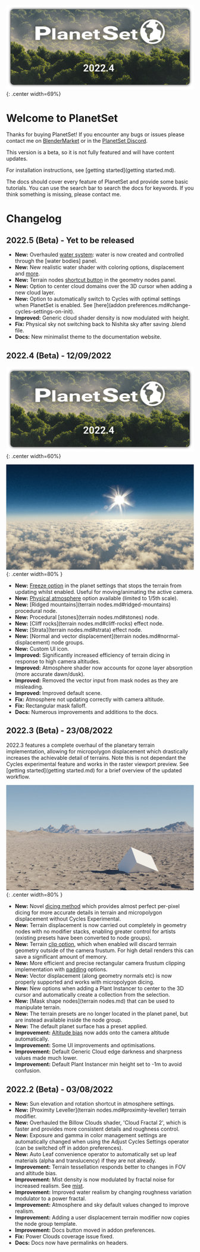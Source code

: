 ![PlanetSet](media/planetset_logo.png){: .center width=69%}

# Welcome to PlanetSet

Thanks for buying PlanetSet! If you encounter any bugs or issues please contact me on [BlenderMarket](https://blendermarket.com/) or in the [PlanetSet Discord](https://discord.gg/d5CCkh5pJs).

This version is a beta, so it is not fully featured and will have content updates.

For installation instructions, see [getting started](getting started.md).

The docs should cover every feature of PlanetSet and provide some basic tutorials. You can use the search bar to search the docs for keywords. If you think something is missing, please contact me.

# Changelog

## 2022.5 (Beta) - Yet to be released

- **New:** Overhauled [water system](water.md): water is now created and controlled through the [water bodies] panel.
- **New:** New realistic water shader with coloring options, displacement and [more]().
- **New:** Terrain nodes [shortcut button]() in the geometry nodes panel.
- **New:** Option to center cloud domains over the 3D cursor when adding a new cloud layer.
- **New:** Option to automatically switch to Cycles with optimal settings when PlanetSet is enabled. See [here](addon preferences.md#change-cycles-settings-on-init).
- **Improved:** Generic cloud shader density is now modulated with height.
- **Fix:** Physical sky not switching back to Nishita sky after saving .blend file.
- **Docs:** New minimalist theme to the documentation website.

## 2022.4 (Beta) - 12/09/2022

![PlanetSet](media/planetset_logo.png){: .center width=60%}

![](media/space.jpg){: .center width=80% }

- **New:** [Freeze option](planet.md#freeze) in the planet settings that stops the terrain from updating whilst enabled. Useful for moving/animating the active camera.
- **New:** [Physical atmosphere](atmosphere.md#physical-atmosphere) option available (limited to 1/5th scale).
- **New:** [Ridged mountains](terrain nodes.md#ridged-mountains) procedural node.
- **New:** Procedural [stones](terrain nodes.md#stones) node.
- **New:** [Cliff rocks](terrain nodes.md#cliff-rocks) effect node.
- **New:** [Strata](terrain nodes.md#strata) effect node.
- **New:** [Normal and vector displacement](terrain nodes.md#normal-displacement) node groups.
- **New:** Custom UI icon.
- **Improved:** Significantly increased efficiency of terrain dicing in response to high camera altitudes.
- **Improved:** Atmosphere shader now accounts for ozone layer absorption (more accurate dawn/dusk).
- **Improved:** Removed the vector input from mask nodes as they are misleading.
- **Improved:** Improved default scene.
- **Fix:** Atmosphere not updating correctly with camera altitude.
- **Fix:** Rectangular mask falloff.
- **Docs:** Numerous improvements and additions to the docs.

## 2022.3 (Beta) - 23/08/2022

2022.3 features a complete overhaul of the planetary terrain implementation, allowing for micropolygon displacement which drastically increases the achievable detail of terrains. Note this is not dependant the Cycles experimental feature and works in the raster viewport preview. See [getting started](getting started.md) for a brief overview of the updated workflow.

![New per pixel dicing](media/dicing_method_2022_3_update.jpg){: .center width=80% }

- **New:** Novel [dicing method](planet.md#dice-rate) which provides almost perfect per-pixel dicing for more accurate details in terrain and micropolygon displacement without Cycles Experimental.
- **New:** Terrain displacement is now carried out completely in geometry nodes with no modifier stacks, enabling greater control for artists (existing presets have been converted to node groups).
- **New:** Terrain [clip option](planet.md#clip), which when enabled will discard terrrain geometry outside of the camera frustum. For high detail renders this can save a significant amount of memory.
- **New:** More efficient and precise rectangular camera frustum clipping implementation with [padding](planet.md#padding) options.
- **New:** Vector displacement (along geometry normals etc) is now properly supported and works with micropolygon dicing.
- **New:** New options when adding a Plant Instancer to center to the 3D cursor and automatically create a collection from the selection.
- **New:** [Mask shape nodes](terrain nodes.md) that can be used to manipulate terrain.
- **New:** The terrain presets are no longer located in the planet panel, but are instead available inside the node group.
- **New:** The default planet surface has a preset applied.
- **Improvement:** [Altitude bias](planet.md#altitude-bias) now adds onto the camera altitude automatically.
- **Improvement:** Some UI improvements and optimisations.
- **Improvement:** Default Generic Cloud edge darkness and sharpness values made much lower.
- **Improvement:** Default Plant Instancer min height set to -1m to avoid confusion.

## 2022.2 (Beta) - 03/08/2022
- **New:** Sun elevation and rotation shortcut in atmosphere settings.
- **New:** [Proximity Leveller](terrain nodes.md#proximity-leveller) terrain modifier.
- **New:** Overhauled the Billow Clouds shader, 'Cloud Fractal 2', which is faster and provides more consistent details and roughness control.
- **New:** Exposure and gamma in color management settings are automatically changed when using the Adjust Cycles Settings operator (can be switched off in addon preferences).
- **New:** Auto Leaf convenience operator to automatically set up leaf materials (alpha and translucency) if they are not already.
- **Improvement:** Terrain tessellation responds better to changes in FOV and altitude bias.
- **Improvement:** Mist density is now modulated by fractal noise for increased realism. See [mist](clouds.md#mist-volume).
- **Improvement:** Improved water realism by changing roughness variation modulator to a power fractal.
- **Improvement:** Atmosphere and sky default values changed to improve realism.
- **Improvement:** Adding a user displacement terrain modifier now copies the node group template.
- **Improvement:** Docs button moved in addon preferences.
- **Fix:** Power Clouds coverage issue fixed.
- **Docs:** Docs now have permalinks on headers.